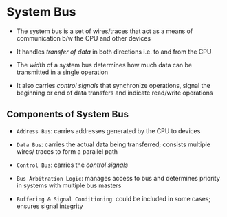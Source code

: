 # System Bus

- The system bus is a set of wires/traces that act as a means of communication
b/w the CPU and other devices

- It handles *transfer of data* in both directions i.e. to and from the CPU

- The *width* of a system bus determines how much data can be transmitted in
a single operation

- It also carries *control signals* that synchronize operations, signal the
beginning or end of data transfers and indicate read/write operations

## Components of System Bus

- `Address Bus`: carries addresses generated by the CPU to devices

- `Data Bus`: carries the actual data being transferred; consists multiple wires/
traces to form a parallel path

- `Control Bus`: carries the *control signals*

- `Bus Arbitration Logic`: manages access to bus and determines priority in systems
with multiple bus masters

- `Buffering & Signal Conditioning`: could be included in some cases; ensures
signal integrity
